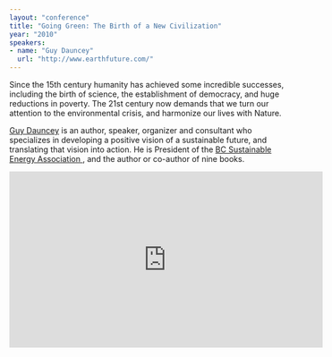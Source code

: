 ```yaml
---
layout: "conference"
title: "Going Green: The Birth of a New Civilization"
year: "2010"
speakers:
- name: "Guy Dauncey"
  url: "http://www.earthfuture.com/"
---
```


Since the 15th century humanity has achieved some incredible successes, including the birth of science, the establishment of democracy, and huge reductions in poverty. The 21st century now demands that we turn our attention to the environmental crisis, and harmonize our lives with Nature.

[Guy Dauncey](http://www.earthfuture.com/) is an author, speaker, organizer and consultant who specializes in developing a positive vision of a sustainable future, and translating that vision into action. He is President of the [BC Sustainable Energy Association ](http://www.bcsea.org/), and the author or co-author of nine books.

<iframe width="560" height="315" src="https://www.youtube.com/embed/j8v1dLEPIsI" title="YouTube video player" frameborder="0" allow="accelerometer; autoplay; clipboard-write; encrypted-media; gyroscope; picture-in-picture; web-share" allowfullscreen></iframe>

[//]: # (Retrieved from https://web.archive.org/web/20210416135337/https://www.ideawave.ca/the-conference/going-green-the-birth-of-a-new-civilization)